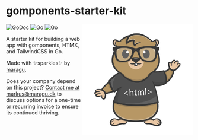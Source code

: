 # gomponents-starter-kit

<img src="logo.png" alt="Logo" width="300" align="right">

[![GoDoc](https://pkg.go.dev/badge/github.com/maragudk/gomponents-starter-kit)](https://pkg.go.dev/github.com/maragudk/gomponents-starter-kit)
[![Go](https://github.com/maragudk/gomponents-starter-kit/actions/workflows/ci.yml/badge.svg)](https://github.com/maragudk/gomponents-starter-kit/actions/workflows/ci.yml)
[![Go](https://github.com/maragudk/gomponents-starter-kit/actions/workflows/cd.yml/badge.svg)](https://github.com/maragudk/gomponents-starter-kit/actions/workflows/cd.yml)

A starter kit for building a web app with gomponents, HTMX, and TailwindCSS in Go.

Made with ✨sparkles✨ by [maragu](https://www.maragu.dev/).

Does your company depend on this project? [Contact me at markus@maragu.dk](mailto:markus@maragu.dk?Subject=Supporting%20your%20project) to discuss options for a one-time or recurring invoice to ensure its continued thriving.
